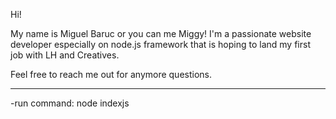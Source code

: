 Hi!

My name is Miguel Baruc or you can me Miggy!
I'm a passionate website developer especially on node.js framework that is hoping to land my first job with LH and Creatives.

Feel free to reach me out for anymore questions.

---------------------------

-run command:
node indexjs


